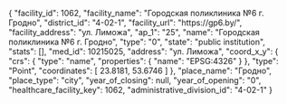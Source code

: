 {
    "facility_id": 1062,
    "facility_name": "Городская поликлиника №6 г. Гродно",
    "district_id": "4-02-1",
    "facility_url": "https:\/\/gp6.by\/",
    "facility_address": "ул. Лиможа",
    "ap_1": "25",
    "name": "Городская поликлиника №6 г. Гродно",
    "type": "0",
    "state": "public institution",
    "stats": [],
    "med_id": 10215025,
    "address": "ул. Лиможа",
    "coord_x_y": {
        "crs": {
            "type": "name",
            "properties": {
                "name": "EPSG:4326"
            }
        },
        "type": "Point",
        "coordinates": [
            23.8181,
            53.6746
        ]
    },
    "place_name": "Гродно",
    "place_type": "city",
    "year_of_closing": null,
    "year_of_opening": "0",
    "healthcare_facility_key": 1062,
    "administrative_division_id": "4-02-1"
}